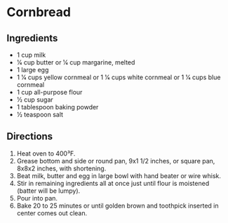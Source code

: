 Cornbread
=========

Ingredients
-----------

- 1 cup milk
- 1⁄4 cup butter or 1⁄4 cup margarine, melted
- 1 large egg
- 1 1⁄4 cups yellow cornmeal or 1 1⁄4 cups white cornmeal or 1 1⁄4 cups blue cornmeal
- 1 cup all-purpose flour
- 1⁄2 cup sugar
- 1 tablespoon baking powder
- 1⁄2 teaspoon salt

Directions
----------

1. Heat oven to 400³F.
2. Grease bottom and side or round pan, 9x1 1/2 inches, or square pan, 8x8x2 inches, with shortening.
3. Beat milk, butter and egg in large bowl with hand beater or wire whisk.
4. Stir in remaining ingredients all at once just until flour is moistened (batter will be lumpy).
5. Pour into pan.
6. Bake 20 to 25 minutes or until golden brown and toothpick inserted in center comes out clean.
